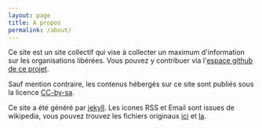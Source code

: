 ```yaml
---
layout: page
title: A propos
permalink: /about/
---
```


Ce site est un site collectif qui vise à collecter un maximum d'information sur les organisations libérées. Vous pouvez y contribuer via l'<a href="http://github.com/organisationsliberees">espace github de ce projet</a>.

Sauf mention contraire, les contenus hébergés sur ce site sont publiés sous la licence <a href="">CC-by-sa</a>.

Ce site a été généré par [jekyll](https://github.com/jekyll/jekyll). Les icones RSS et Email sont issues de wikipedia, vous pouvez trouvez les fichiers originaux [ici](https://en.wikipedia.org/wiki/File:Feed-icon.svg) et [la](https://commons.wikimedia.org/wiki/File:Mail-closed.svg?uselang=fr).

